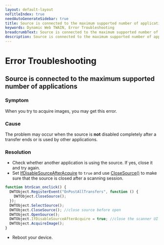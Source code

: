 ```yaml
---
layout: default-layout
noTitleIndex: true
needAutoGenerateSidebar: true
title: Source is connected to the maximum supported number of applications
keywords: Dynamic Web TWAIN, Error Troubleshooting
breadcrumbText: Source is connected to the maximum supported number of applications
description: Source is connected to the maximum supported number of applications
---
```


# Error Troubleshooting

## Source is connected to the maximum supported number of applications

### Symptom

When you try to acquire images, you may get this error.

### Cause

The problem may occur when the source is **not** disabled completely after a transfer ends or is used by other applications.

### Resolution

- Check whether another application is using the source. If yes, close it and try again.
- Set [IfDisableSourceAfterAcquire](/_articles/info/api/WebTwain_Acquire.md#ifdisablesourceafteracquire) to `true` and use [CloseSource()](/_articles/info/api/WebTwain_Acquire.md#closesource) to make sure that the source is closed after a scanning session.

```javascript
function btnScan_onclick() {
  DWTObject.RegisterEvent("OnPostAllTransfers", function () {
    DWTObject.CloseSource();
  });
  DWTObject.SelectSource();
  DWTObject.CloseSource(); //close source before open
  DWTObject.OpenSource();
  DWTObject.IfDisableSourceAfterAcquire = true; //close the scanner UI after acquiring
  DWTObject.AcquireImage();
}
```

- Reboot your device.
